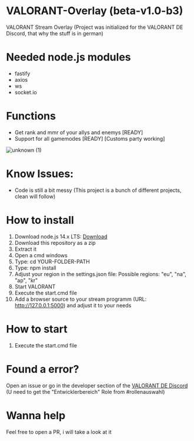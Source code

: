 # VALORANT-Overlay (beta-v1.0-b3)
VALORANT Stream Overlay (Project was initialized for the VALORANT DE Discord, that why the stuff is in german)

# Needed node.js modules
- fastify
- axios
- ws
- socket.io

# Functions
- Get rank and mmr of your allys and enemys [READY]
- Support for all gamemodes [READY] [Customs party working]

![unknown (1)](https://user-images.githubusercontent.com/43936184/132141274-a64f9327-5eb7-44bb-a79d-3da9caf36d24.png)

# Know Issues:
- Code is still a bit messy (This project is a bunch of different projects, clean will follow)

# How to install
1. Download node.js 14.x LTS: [Download](https://nodejs.org/en/download/)
2. Download this repository as a zip
3. Extract it
4. Open a cmd windows
5. Type: cd YOUR-FOLDER-PATH
6. Type: npm install
7. Adjust your region in the settings.json file: Possible regions: "eu", "na", "ap", "kr"
8. Start VALORANT
9. Execute the start.cmd file
10. Add a browser source to your stream programm (URL: http://127.0.0.1:5000) and adjust it to your needs

# How to start
1. Execute the start.cmd file

# Found a error?
Open an issue or go in the developer section of the [VALORANT DE Discord](https://discord.gg/valode) (U need to get the "Entwicklerbereich" Role from #rollenauswahl)

# Wanna help
Feel free to open a PR, i will take a look at it
